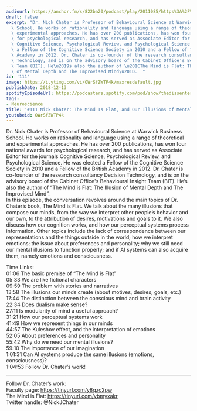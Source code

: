 ```yaml
---
audiourl: https://anchor.fm/s/822ba20/podcast/play/2011085/https%3A%2F%2Fd3ctxlq1ktw2nl.cloudfront.net%2Fproduction%2F2018-11-31%2F7735093-48000-2-555195e194cbb.mp3
draft: false
excerpt: "Dr. Nick Chater is Professor of Behavioural Science at Warwick Business\
  \ School. He works on rationality and language using a range of theoretical and\
  \ experimental approaches. He has over 200 publications, has won four national awards\
  \ for psychological research, and has served as Associate Editor for the journals\
  \ Cognitive Science, Psychological Review, and Psychological Science. He was elected\
  \ a Fellow of the Cognitive Science Society in 2010 and a Fellow of the British\
  \ Academy in 2012. Dr. Chater is co-founder of the research consultancy Decision\
  \ Technology, and is on the advisory board of the Cabinet Office's Behavioural Insight\
  \ Team (BIT). He\u2019s also the author of \u201CThe Mind is Flat: The Illusion\
  \ of Mental Depth and The Improvised Mind\u201D.  "
id: '111'
image: https://i.ytimg.com/vi/OWrSfZWTP4k/maxresdefault.jpg
publishDate: 2018-12-13
spotifyEpisodeUrl: https://podcasters.spotify.com/pod/show/thedissenter/episodes/111-Nick-Chater-The-Mind-Is-Flat--and-Our-Illusions-of-Mental-Depth-e2rsgd
tags:
- Neuroscience
title: '#111 Nick Chater: The Mind Is Flat, and Our Illusions of Mental Depth'
youtubeid: OWrSfZWTP4k
---
```

<div class="timelinks">

Dr. Nick Chater is Professor of Behavioural Science at Warwick Business School. He works on rationality and language using a range of theoretical and experimental approaches. He has over 200 publications, has won four national awards for psychological research, and has served as Associate Editor for the journals Cognitive Science, Psychological Review, and Psychological Science. He was elected a Fellow of the Cognitive Science Society in 2010 and a Fellow of the British Academy in 2012. Dr. Chater is co-founder of the research consultancy Decision Technology, and is on the advisory board of the Cabinet Office's Behavioural Insight Team (BIT). He’s also the author of “The Mind is Flat: The Illusion of Mental Depth and The Improvised Mind”.  
In this episode, the conversation revolves around the main topics of Dr. Chater’s book, The Mind is Flat. We talk about the many illusions that compose our minds, from the way we interpret other people’s behavior and our own, to the attribution of desires, motivations and goals to it. We also discuss how our cognition works, and how our perceptual systems process information. Other topics include the lack of correspondence between our representations and the things outside in the world; how we interpret emotions; the issue about preferences and personality; why we still need our mental illusions to function properly; and if AI systems can also acquire them, namely emotions and consciousness.

Time Links:  
<time>01:06</time> The basic premise of “The Mind is Flat”  
<time>05:33</time> We are like fictional characters                    
<time>09:59</time> The problem with stories and narratives                
<time>13:58</time> The illusions our minds create (about motives, desires, goals, etc.)            
<time>17:44</time> The distinction between the conscious mind and brain activity             
<time>22:34</time> Does dualism make sense?    
<time>27:11</time> Is modularity of mind a useful approach?  
<time>31:21</time> How our perceptual systems work    
<time>41:49</time> How we represent things in our minds   
<time>44:57</time> The Kuleshov effect, and the interpretation of emotions      
<time>52:05</time> About preferences and personality  
<time>55:42</time> Why do we need our mental illusions?  
<time>59:10</time> The importance of our imagination  
<time>1:01:31</time> Can AI systems produce the same illusions (emotions, consciousness)?  
<time>1:04:53</time> Follow Dr. Chater’s work!    

---

Follow Dr. Chater’s work:  
Faculty page: https://tinyurl.com/y8qzc2pw  
The Mind is Flat: https://tinyurl.com/ybmyxakr  
Twitter handle: @NickJChater
</div>


